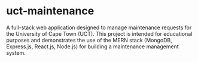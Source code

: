 # uct-maintenance
A full-stack web application designed to manage maintenance requests for the University of Cape Town (UCT). This project is intended for educational purposes and demonstrates the use of the MERN stack (MongoDB, Express.js, React.js, Node.js) for building a maintenance management system.
